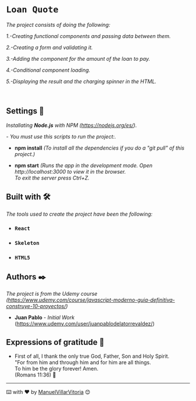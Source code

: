 # `Loan Quote`

_The project consists of doing the following:_

_1.-Creating functional components and passing data between them._

_2.-Creating a form and validating it._

_3.-Adding the component for the amount of the loan to pay._

_4.-Conditional component loading._

_5.-Displaying the result and the charging spinner in the HTML._

<br />

## Settings 🔧

_Installating **Node.js** with NPM (https://nodejs.org/es/)._ <br />


_- You must use this scripts to run the project:._

* **npm install**  _(To install all the dependencies if you do a "git pull" of this project.)_

* **npm start**  _(Runs the app in the development mode. Open http://localhost:3000 to view it in the browser. <br />
  To exit the server press Ctrl+Z._


## Built with 🛠️

_The tools used to create the project have been the following:_

* ### `React`
* ### `Skeleton`
* ### `HTML5`

## Authors ✒️

_The project is from the Udemy course (https://www.udemy.com/course/javascript-moderno-guia-definitiva-construye-10-proyectos/)_

* **Juan Pablo** - *Initial Work* (https://www.udemy.com/user/juanpablodelatorrevaldez/)


## Expressions of gratitude 🎁

* First of all, I thank the only true God, Father, Son and Holy Spirit. <br />
"For from him and through him and for him are all things. <br />
To him be the glory forever! Amen. <br />
(Romans 11:36) 📢

---
⌨️ with ❤️ by [ManuelVillarVitoria](https://github.com/ManuelVillarVitoria) 😊

